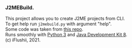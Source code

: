 ### J2MEBuild.
This project allows you to create J2ME projects from CLI.  
To get help run `j2mebuild.py` with argument "help".  
Some code was taken from [this repo](https://github.com/MyHoldFast/J2ME-Compiler/).  
Runs smoothly with [Python 3](https://python.org/downloads) and [Java Development Kit 8](https://adoptopenjdk.net/?variant=openjdk8&jvmVariant=hotspot).  
(c) iFlushii, 2021.